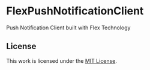 # FlexPushNotificationClient

Push Notification Client built with Flex Technology


## License

This work is licensed under the [MIT License](https://github.com/junian/FlexPushNotificationClient/blob/master/LICENSE).
